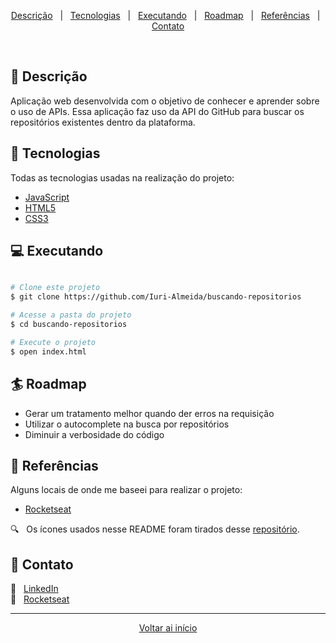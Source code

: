 <div align = "center" id = "top">

<p>

  <a href="#descricao">Descrição</a> &#xa0; | &#xa0;
  <a href="#tecnologias">Tecnologias</a> &#xa0; | &#xa0;
  <a href="#executando">Executando</a> &#xa0; | &#xa0;
  <a href="#roadmap">Roadmap</a> &#xa0; | &#xa0;
  <a href="#referencias">Referências</a> &#xa0; | &#xa0;
  <a href="#contato">Contato</a>

</p>

</div>

<br>

<div id = "descricao">

## :pushpin: Descrição ##

<p>

  Aplicação web desenvolvida com o objetivo de conhecer e aprender sobre o uso de APIs. Essa aplicação faz uso da API do GitHub para buscar os repositórios existentes dentro da plataforma.

</p>

</div>

<div id = "tecnologias">

## :rocket: Tecnologias ##

Todas as tecnologias usadas na realização do projeto:

* [JavaScript](https://developer.mozilla.org/pt-BR/docs/Web/JavaScript)
* [HTML5](https://developer.mozilla.org/pt-BR/docs/Web/HTML/HTML5)
* [CSS3](https://developer.mozilla.org/pt-BR/docs/Web/CSS)

</div>

<div id = "executando">

## :computer: Executando ##

```bash

# Clone este projeto
$ git clone https://github.com/Iuri-Almeida/buscando-repositorios

# Acesse a pasta do projeto
$ cd buscando-repositorios

# Execute o projeto
$ open index.html
```

</div>

<div id = "roadmap">

## :surfer: Roadmap ##

* Gerar um tratamento melhor quando der erros na requisição
* Utilizar o autocomplete na busca por repositórios
* Diminuir a verbosidade do código

</div>

<div id = "referencias">

## :key: Referências ##

Alguns locais de onde me baseei para realizar o projeto:

* [Rocketseat](https://rocketseat.com.br/)

:mag: &#xa0; Os ícones usados nesse README foram tirados desse [repositório](https://gist.github.com/rxaviers/7360908).

</div>

<div id = "contato">

## :wave: Contato ##

:necktie: &#xa0; <a href = "https://www.linkedin.com/in/iurilopesalmeida/"> LinkedIn </a>
<br>
:rocket: &#xa0; <a href="https://app.rocketseat.com.br/me/iurialmeida"> Rocketseat </a>

</div>

<hr>

<div align = "center">

<a href = "#top">Voltar ai início</a>

</div>
